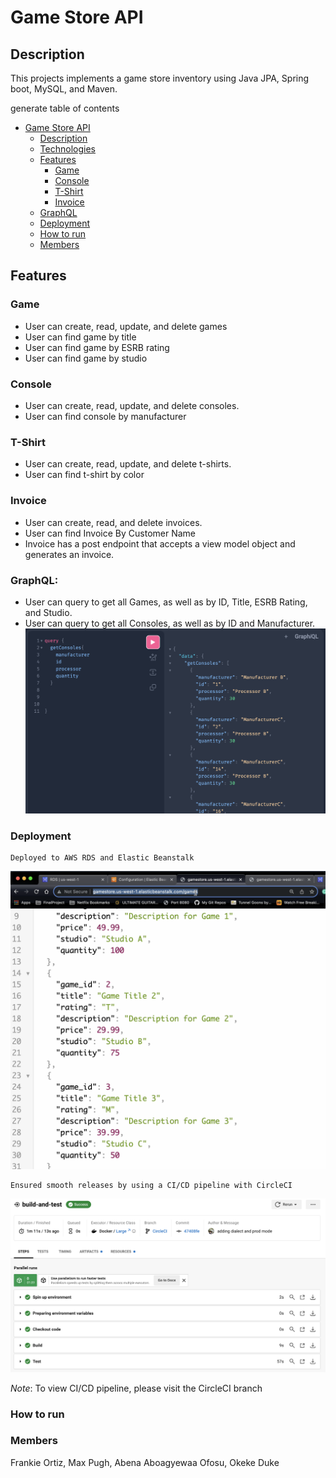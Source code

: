 # Game Store API
## Description
This projects implements a game store inventory using Java JPA, Spring boot,
MySQL, and Maven. 

generate table of contents
* [Game Store API](#game-store-api)
  * [Description](#description)
  * [Technologies](#technologies)
  * [Features](#features)
    * [Game](#game)
    * [Console](#console)
    * [T-Shirt](#t-shirt)
    * [Invoice](#invoice)
  * [GraphQL](#graphql)
  * [Deployment](#deployment)
  * [How to run](#how-to-run)
  * [Members](#members)
## Features
### Game
- User can create, read, update, and delete games
- User can find game by title
- User can find game by ESRB rating
- User can find game by studio

### Console
- User can create, read, update, and delete consoles.
- User can find console by manufacturer

### T-Shirt
- User can create, read, update, and delete t-shirts.
- User can find t-shirt by color

### Invoice
- User can create, read, and delete invoices.
- User can find Invoice By Customer Name
- Invoice has a post endpoint that accepts a view model object and generates an invoice.

### GraphQL:
- User can query to get all Games, as well as by ID, Title, ESRB Rating, and Studio.
- User can query to get all Consoles, as well as by ID and Manufacturer.
![Image of GraphQL](images/GraphQL.png)


### Deployment
    Deployed to AWS RDS and Elastic Beanstalk
  ![Image of deploy](images/GameStoreDeploy1.png)

    Ensured smooth releases by using a CI/CD pipeline with CircleCI
![Image of CircleCI](images/CircleCI.png)

 *Note*: To view CI/CD pipeline, please visit the CircleCI branch


### How to run

### Members
Frankie Ortiz, Max Pugh, Abena Aboagyewaa Ofosu, Okeke Duke
 
 